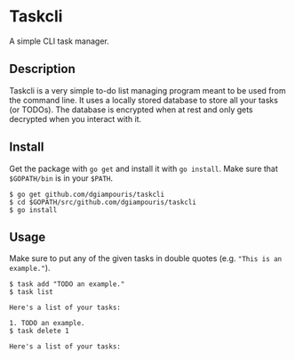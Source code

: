# Taskcli

A simple CLI task manager.

## Description

Taskcli is a very simple to-do list managing program meant to be used from the command line.
It uses a locally stored database to store all your tasks (or TODOs).
The database is encrypted when at rest and only gets decrypted when you interact with it.

## Install

Get the package with `go get` and install it with `go install`. Make sure that `$GOPATH/bin` is in your `$PATH`.

```
$ go get github.com/dgiampouris/taskcli
$ cd $GOPATH/src/github.com/dgiampouris/taskcli
$ go install
```

## Usage

Make sure to put any of the given tasks in double quotes (e.g. `"This is an example."`).

```
$ task add "TODO an example."
$ task list

Here's a list of your tasks:

1. TODO an example.
$ task delete 1

Here's a list of your tasks:

```
